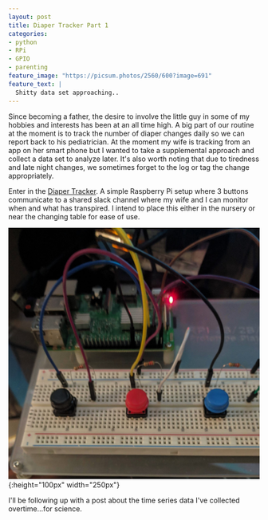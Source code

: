 ```yaml
---
layout: post
title: Diaper Tracker Part 1
categories:
- python
- RPi
- GPIO
- parenting
feature_image: "https://picsum.photos/2560/600?image=691"
feature_text: |
  Shitty data set approaching..
---
```


Since becoming a father, the desire to involve the little guy in some of my hobbies and interests has been at an all time high.
A big part of our routine at the moment is to track the number of diaper changes daily so we can report back to his pediatrician.
At the moment my wife is tracking from an app on her smart phone but I wanted to take a supplemental approach and collect a data set to analyze later.
It's also worth noting that due to tiredness and late night changes, we sometimes forget to the log or tag the change appropriately.

Enter in the [Diaper Tracker](https://github.com/amcnevin/diaper-tracker). A simple Raspberry Pi setup where 3 buttons communicate to a
shared slack channel where my wife and I can monitor when and what has transpired. I intend to place this either in the nursery or
near the changing table for ease of use.

![](/assets/images/diaper_tracker/prototype_board.jpg){:height="100px" width="250px"}


I'll be following up with a post about the time series data I've collected overtime...for science.
